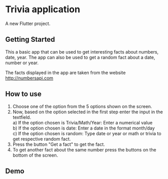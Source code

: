 # Trivia application

A new Flutter project.

## Getting Started

This a basic app that can be used to get interesting facts about numbers, date, year. The app can also be used to get a random fact about a date, number or year. 

The facts displayed in the app are taken from the website http://numbersapi.com 

## How to use

1) Choose one of the option from the 5 options shown on the screen.
2) Now, based on the option selected in the first step enter the input in the textfield.<br>
 a) If the option chosen is Trivia/Math/Year:  Enter a numerical value <br>
 b) If the option chosen is date: Enter a date in the format month/day<br>
 c) If the option chosen is random: Type date or year or math or trivia to get respective random fact.
3) Press the button "Get a fact" to get the fact.
4) To get another fact about the same number press the buttons on the bottom of the screen.

## Demo

